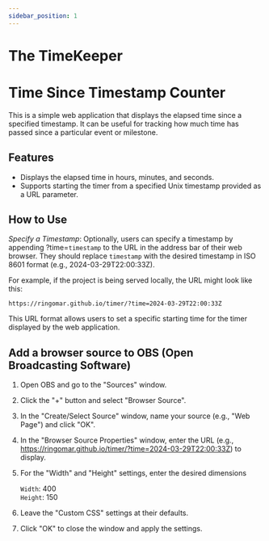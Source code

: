 ```yaml
---
sidebar_position: 1
---
```


# The TimeKeeper

# Time Since Timestamp Counter 

This is a simple web application that displays the elapsed time since a specified timestamp. It can be useful for tracking how much time has passed since a particular event or milestone.

## Features

- Displays the elapsed time in hours, minutes, and seconds.
- Supports starting the timer from a specified Unix timestamp provided as a URL parameter.

## How to Use

*Specify a Timestamp*: Optionally, users can specify a timestamp by appending ?time=`timestamp` to the URL in the address bar of their web browser. They should replace `timestamp` with the desired timestamp in ISO 8601 format (e.g., 2024-03-29T22:00:33Z).

For example, if the project is being served locally, the URL might look like this:

```
https://ringomar.github.io/timer/?time=2024-03-29T22:00:33Z
```

This URL format allows users to set a specific starting time for the timer displayed by the web application.

## Add a browser source to OBS (Open Broadcasting Software) 
1. Open OBS and go to the "Sources" window.
2. Click the "+" button and select "Browser Source".
3. In the "Create/Select Source" window, name your source (e.g., "Web Page") and click "OK".
4. In the "Browser Source Properties" window, enter the URL (e.g., https://ringomar.github.io/timer/?time=2024-03-29T22:00:33Z) to display.
5. For the "Width" and "Height" settings, enter the desired dimensions 
    
    `Width`: 400  
    `Height`: 150 
6. Leave the "Custom CSS" settings at their defaults.
7. Click "OK" to close the window and apply the settings.